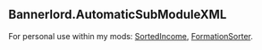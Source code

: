 ## Bannerlord.AutomaticSubModuleXML
For personal use within my mods: [SortedIncome](https://github.com/pointfeev/SortedIncome), [FormationSorter](https://github.com/pointfeev/FormationSorter).
